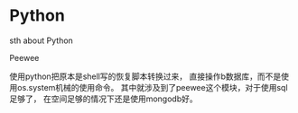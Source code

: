 # Python
sth about Python



Peewee

使用python把原本是shell写的恢复脚本转换过来，
直接操作b数据库，而不是使用os.system机械的使用命令。
其中就涉及到了peewee这个模块，对于使用sql足够了，
在空间足够的情况下还是使用mongodb好。
